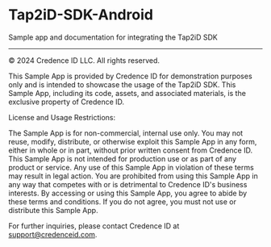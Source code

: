 # Tap2iD-SDK-Android
Sample app and documentation for integrating the Tap2iD SDK

---
© 2024 Credence ID LLC. All rights reserved.

This Sample App is provided by Credence ID for demonstration purposes only and is intended to showcase the usage of the Tap2iD SDK. This Sample App, including its code, assets, and associated materials, is the exclusive property of Credence ID.

License and Usage Restrictions:

The Sample App is for non-commercial, internal use only. You may not reuse, modify, distribute, or otherwise exploit this Sample App in any form, either in whole or in part, without prior written consent from Credence ID. This Sample App is not intended for production use or as part of any product or service. Any use of this Sample App in violation of these terms may result in legal action. You are prohibited from using this Sample App in any way that competes with or is detrimental to Credence ID's business interests. By accessing or using this Sample App, you agree to abide by these terms and conditions. If you do not agree, you must not use or distribute this Sample App.

For further inquiries, please contact Credence ID at support@credenceid.com.
